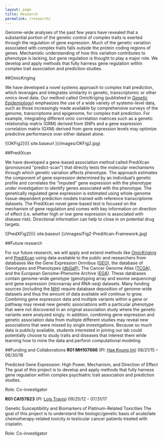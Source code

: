 ```yaml
---
layout: page
title: Research
permalink: /research/
---
```


Genome-wide analyses of the past few years have revealed that a substantial portion of the genetic control of complex traits is exerted through the regulation of gene expression. Much of the genetic variation associated with complex traits falls outside the protein coding regions of genes. Mechanistic understanding of how this variation contributes to phenotype is lacking, but gene regulation is thought to play a major role. We develop and apply methods that fully harness gene regulation within complex trait association and prediction studies.

##OmicKriging

We have developed a novel systems approach to complex trait prediction, which leverages and integrates similarity in genetic, transcriptomic or other omics-level data. Our method called OmicKriging (published in <a href="http://www.ncbi.nlm.nih.gov/pubmed/?term=PMC4072756"><i>Genetic Epidemiology</i></a>) emphasizes the use of a wide variety of systems-level data, such as those increasingly made available by comprehensive surveys of the genome, transcriptome and epigenome, for complex trait prediction. For example, integrating different omic correlation matrices such as a genetic relationship matrix (GRM) derived from SNPs and a gene expression correlation matrix (GXM) derived from gene expression levels may optimize predictive performance over either dataset alone.

![OKFig2]({{ site.baseurl }}/images/OKFig2.jpg)

##PrediXcan

We have developed a gene-based association method called PrediXcan (pronounced "predict-scan") that directly tests the molecular mechanisms through which genetic variation affects phenotype. The approach estimates the component of gene expression determined by an individual’s genetic profile and correlates the “imputed” gene expression with the phenotype under investigation to identify genes associated with the phenotype. The genetically regulated gene expression is estimated using whole-genome tissue-dependent prediction models trained with reference transcriptome datasets. The PrediXcan novel gene-based test is focused on the mechanism of gene regulation and comes with key information on direction of effect (i.e. whether high or low gene expression is associated with disease risk). Directional information can help to close in on potential drug targets.

![PredXFig2]({{ site.baseurl }}/images/Fig2-PrediXcan-Framework.jpg)

##Future research

For our future research, we will apply and extend methods like <a href="http://cran.r-project.org/web/packages/OmicKriging/index.html">OmicKriging</a> and <a href="https://github.com/hakyimlab/PrediXcan">PrediXcan</a> using data available to the public and researchers from databases like the Gene Expression Omnibus (<a href="http://www.ncbi.nlm.nih.gov/geo/">GEO</a>), the database of Genotypes and Phenotypes (<a href="http://www.ncbi.nlm.nih.gov/gap">dbGaP</a>), The Cancer Genome Atlas (<a href="http://cancergenome.nih.gov/">TCGA</a>), and the European Genome-Phenome Archive (<a href="https://www.ebi.ac.uk/ega/home">EGA</a>). These databases contain genome-wide genotype (genotyping array and exome sequencing) and gene expression (microarray and RNA-seq) datasets. Many funding sources (including the <a href="http://www.nih.gov/">NIH</a>) require database deposition of genome-wide datasets and thus the amount of data available will continue to grow. Combining gene expression data and multiple variants within a gene or pathway may reveal new genetic associations with a particular phenotype that were not discovered in an original association study where the genetic variants were analyzed singly. In addition, combining gene expression and genetic association data from multiple different studies may reveal new associations that were missed by single investigations. Because so much data is publicly available, students interested in joining our lab could potentially choose to study traits and diseases that interest them while learning how to mine the data and perform computational modeling. 

##Funding and Collaborations
**R01 MH107666** (PI: <a href="https://imlab.uchicago.edu/">Hae Kyung Im</a>)	08/21/15 – 06/30/18
Predicted Gene Expression: High Power, Mechanism, and Direction of EffectThe goal of this project is to develop and apply methods that fully harness gene regulation within complex psychiatric trait association and prediction studies. Role: Co-investigator

**R01 CA157823** (PI: <a href="http://news.medicine.iu.edu/releases/2015/08/Lois-Travis.shtml">Lois Travis</a>) 09/25/12 – 07/31/17
  Genetic Susceptibility and Biomarkers of Platinum-Related ToxicitiesThe goal of this project is to understand the biologic/genetic basis of acute/late chemotherapy-related toxicity in testicular cancer patients treated with cisplatin.Role: Co-investigator



